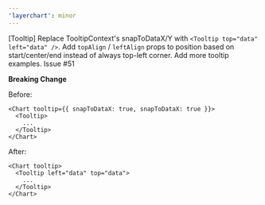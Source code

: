 ```yaml
---
'layerchart': minor
---
```


[Tooltip] Replace TooltipContext's snapToDataX/Y with `<Tooltip top="data" left="data" />`. Add `topAlign` / `leftAlign` props to position based on start/center/end instead of always top-left corner. Add more tooltip examples. Issue #51

**Breaking Change**

Before:

```svelte
<Chart tooltip={{ snapToDataX: true, snapToDataX: true }}>
  <Tooltip>
    ...
  </Tooltip>
</Chart>
```

After:

```svelte
<Chart tooltip>
  <Tooltip left="data" top="data">
    ...
  </Tooltip>
</Chart>
```
